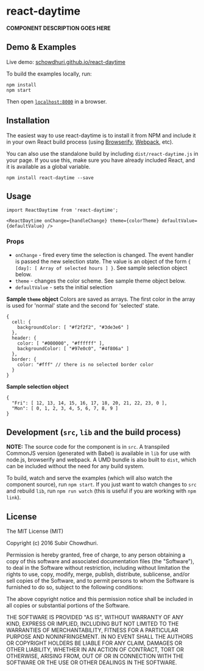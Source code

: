 # react-daytime

__COMPONENT DESCRIPTION GOES HERE__


## Demo & Examples

Live demo: [schowdhuri.github.io/react-daytime](http://schowdhuri.github.io/react-daytime/)

To build the examples locally, run:

```
npm install
npm start
```

Then open [`localhost:8000`](http://localhost:8000) in a browser.


## Installation

The easiest way to use react-daytime is to install it from NPM and include it in your own React build process (using [Browserify](http://browserify.org), [Webpack](http://webpack.github.io/), etc).

You can also use the standalone build by including `dist/react-daytime.js` in your page. If you use this, make sure you have already included React, and it is available as a global variable.

```
npm install react-daytime --save
```


## Usage

```
import ReactDaytime from 'react-daytime';

<ReactDaytime onChange={handleChange} theme={colorTheme} defaultValue={defaultValue} />
```

### Props

* `onChange` - fired every time the selection is changed. The event handler is passed the new selection state. The value is an object of the form `{ [day]: [ Array of selected hours ] }`. See sample selection object below.
* `theme` - changes the color scheme. See sample theme object below.
* `defaultValue` - sets the initial selection

__Sample `theme` object__
Colors are saved as arrays.  The first color in the array is used for 'normal' state and the second for 'selected' state.

```
{
  cell: {
    backgroundColor: [ "#f2f2f2", "#3de3e6" ]
  },
  header: {
    color: [ "#000000", "#ffffff" ],
    backgroundColor: [ "#97e0c0", "#4f806a" ]
  },
  border: {
    color: "#fff" // there is no selected border color
  }
}
```

__Sample selection object__
```
{
  "Fri": [ 12, 13, 14, 15, 16, 17, 18, 20, 21, 22, 23, 0 ],
  "Mon": [ 0, 1, 2, 3, 4, 5, 6, 7, 8, 9 ]
}
```

## Development (`src`, `lib` and the build process)

**NOTE:** The source code for the component is in `src`. A transpiled CommonJS version (generated with Babel) is available in `lib` for use with node.js, browserify and webpack. A UMD bundle is also built to `dist`, which can be included without the need for any build system.

To build, watch and serve the examples (which will also watch the component source), run `npm start`. If you just want to watch changes to `src` and rebuild `lib`, run `npm run watch` (this is useful if you are working with `npm link`).

## License

The MIT License (MIT)

Copyright (c) 2016 Subir Chowdhuri.

Permission is hereby granted, free of charge, to any person obtaining a copy
of this software and associated documentation files (the "Software"), to deal
in the Software without restriction, including without limitation the rights
to use, copy, modify, merge, publish, distribute, sublicense, and/or sell
copies of the Software, and to permit persons to whom the Software is
furnished to do so, subject to the following conditions:

The above copyright notice and this permission notice shall be included in all
copies or substantial portions of the Software.

THE SOFTWARE IS PROVIDED "AS IS", WITHOUT WARRANTY OF ANY KIND, EXPRESS OR
IMPLIED, INCLUDING BUT NOT LIMITED TO THE WARRANTIES OF MERCHANTABILITY,
FITNESS FOR A PARTICULAR PURPOSE AND NONINFRINGEMENT. IN NO EVENT SHALL THE
AUTHORS OR COPYRIGHT HOLDERS BE LIABLE FOR ANY CLAIM, DAMAGES OR OTHER
LIABILITY, WHETHER IN AN ACTION OF CONTRACT, TORT OR OTHERWISE, ARISING FROM,
OUT OF OR IN CONNECTION WITH THE SOFTWARE OR THE USE OR OTHER DEALINGS IN THE
SOFTWARE.

